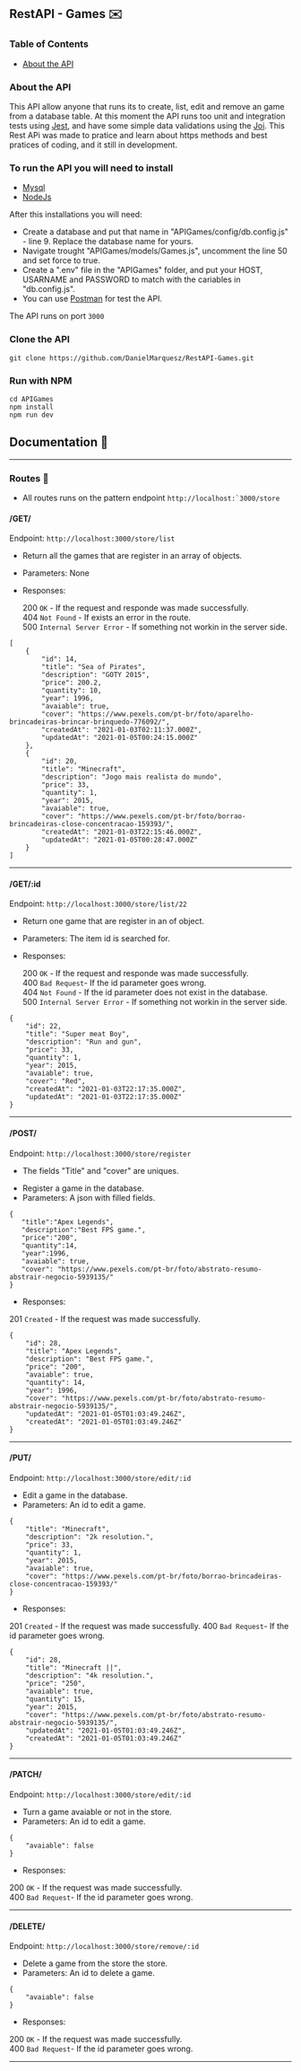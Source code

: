## RestAPI - Games :envelope:


### Table of Contents

* [About the API](#about-the-api)




### About the API

This API allow anyone that runs its to create, list, edit and remove an game from a database table. At this moment the API runs too unit and integration tests using [Jest](https://jestjs.io), and have some simple data validations using the [Joi](https://www.npmjs.com/package/joi). This Rest APi was made to pratice and learn about https methods and best pratices of coding, and it still in development.


### To run the API you will need to install

* [Mysql](https://www.mysql.com)
* [NodeJs](https://nodejs.org/en/)


After this installations you will need:
 * Create a database and put that name in "APIGames/config/db.config.js" - line 9. Replace the database name for yours.
 * Navigate trought "APIGames/models/Games.js", uncomment the line 50 and set force to true.
 * Create a ".env" file in the "APIGames" folder, and put your HOST, USARNAME and PASSWORD to match with the cariables in "db.config.js".
 * You can use [Postman](https://www.postman.com) for test the API.

The API runs on port ``3000`` 

### Clone the API

```git clone https://github.com/DanielMarquesz/RestAPI-Games.git```

### Run with NPM

```
cd APIGames
npm install
npm run dev
```
## Documentation :page_with_curl:

<hr>

### Routes :pineapple:

* All routes runs on the pattern endpoint ``http://localhost:`3000/store``

#### /GET/ 
  
Endpoint: ``http://localhost:3000/store/list``

- Return all the games that are register in an array of objects.
- Parameters: None
- Responses:<br>

  200 ``OK`` - If the request and responde was made successfully.<br>
  404 ``Not Found`` - If exists an error in the route.<br>
  500 ``Internal Server Error`` - If something not workin in the server side.


```
[
    {
        "id": 14,
        "title": "Sea of Pirates",
        "description": "GOTY 2015",
        "price": 200.2,
        "quantity": 10,
        "year": 1996,
        "avaiable": true,
        "cover": "https://www.pexels.com/pt-br/foto/aparelho-brincadeiras-brincar-brinquedo-776092/",
        "createdAt": "2021-01-03T02:11:37.000Z",
        "updatedAt": "2021-01-05T00:24:15.000Z"
    },
    {
        "id": 20,
        "title": "Minecraft",
        "description": "Jogo mais realista do mundo",
        "price": 33,
        "quantity": 1,
        "year": 2015,
        "avaiable": true,
        "cover": "https://www.pexels.com/pt-br/foto/borrao-brincadeiras-close-concentracao-159393/",
        "createdAt": "2021-01-03T22:15:46.000Z",
        "updatedAt": "2021-01-05T00:28:47.000Z"
    }
]
```

<hr>

#### /GET/:id
  
Endpoint: ``http://localhost:3000/store/list/22``

- Return one game that are register in an of object.
- Parameters: The item id is searched for.
- Responses:<br>

  200 ``OK`` - If the request and responde was made successfully.<br>
  400 ``Bad Request``- If the id parameter goes wrong.<br>
  404 ``Not Found`` - If the id parameter does not exist in the database.<br>
  500 ``Internal Server Error`` - If something not workin in the server side.


```
{
    "id": 22,
    "title": "Super meat Boy",
    "description": "Run and gun",
    "price": 33,
    "quantity": 1,
    "year": 2015,
    "avaiable": true,
    "cover": "Red",
    "createdAt": "2021-01-03T22:17:35.000Z",
    "updatedAt": "2021-01-03T22:17:35.000Z"
}
```
<hr>


#### /POST/
  
Endpoint: ``http://localhost:3000/store/register``

* The fields "Title" and "cover" are uniques.
- Register a game in the database.
- Parameters: A json with filled fields.<br>

```
{
   "title":"Apex Legends",
   "description":"Best FPS game.",
   "price":"200",
   "quantity":14,
   "year":1996,
   "avaiable": true,
   "cover": "https://www.pexels.com/pt-br/foto/abstrato-resumo-abstrair-negocio-5939135/"
}
```

- Responses: 

201 ``Created`` - If the request was made successfully.
```
{
    "id": 28,
    "title": "Apex Legends",
    "description": "Best FPS game.",
    "price": "200",
    "avaiable": true,
    "quantity": 14,
    "year": 1996,
    "cover": "https://www.pexels.com/pt-br/foto/abstrato-resumo-abstrair-negocio-5939135/",
    "updatedAt": "2021-01-05T01:03:49.246Z",
    "createdAt": "2021-01-05T01:03:49.246Z"
}
```
<hr>

#### /PUT/
  
Endpoint: ``http://localhost:3000/store/edit/:id``

- Edit a game in the database.
- Parameters: An id to edit a game.<br>

```
{
    "title": "Minecraft",
    "description": "2k resolution.",
    "price": 33,
    "quantity": 1,
    "year": 2015,
    "avaiable": true,
    "cover": "https://www.pexels.com/pt-br/foto/borrao-brincadeiras-close-concentracao-159393/"
}

```

- Responses: 

201 ``Created`` - If the request was made successfully.
400 ``Bad Request``- If the id parameter goes wrong.<br>
```
{
    "id": 28,
    "title": "Minecraft ||",
    "description": "4k resolution.",
    "price": "250",
    "avaiable": true,
    "quantity": 15,
    "year": 2015,
    "cover": "https://www.pexels.com/pt-br/foto/abstrato-resumo-abstrair-negocio-5939135/",
    "updatedAt": "2021-01-05T01:03:49.246Z",
    "createdAt": "2021-01-05T01:03:49.246Z"
}
```
<hr>


#### /PATCH/
  
Endpoint: ``http://localhost:3000/store/edit/:id``

- Turn a game avaiable or not in the store.
- Parameters: An id to edit a game.<br>

```
{    
    "avaiable": false    
}

```

- Responses: 

200 ``OK`` - If the request was made successfully.<br>
400 ``Bad Request``- If the id parameter goes wrong.

<hr>

#### /DELETE/
  
Endpoint: ``http://localhost:3000/store/remove/:id``

- Delete a game from the store the store.<br>
- Parameters: An id to delete a game.

```
{    
    "avaiable": false    
}

```

- Responses:

200 ``OK`` - If the request was made successfully.<br>
400 ``Bad Request``- If the id parameter goes wrong.

<hr>
